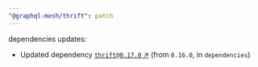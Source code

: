 ```yaml
---
"@graphql-mesh/thrift": patch
---
```


dependencies updates: 

- Updated dependency [`thrift@0.17.0` ↗︎](https://www.npmjs.com/package/thrift/v/0.17.0) (from `0.16.0`, in `dependencies`)
